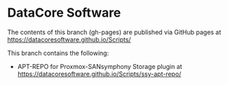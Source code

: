 # DataCore Software

The contents of this branch (gh-pages) are published via GitHub pages at https://datacoresoftware.github.io/Scripts/

This branch contains the following:
- APT-REPO for Proxmox-SANsymphony Storage plugin at https://datacoresoftware.github.io/Scripts/ssy-apt-repo/